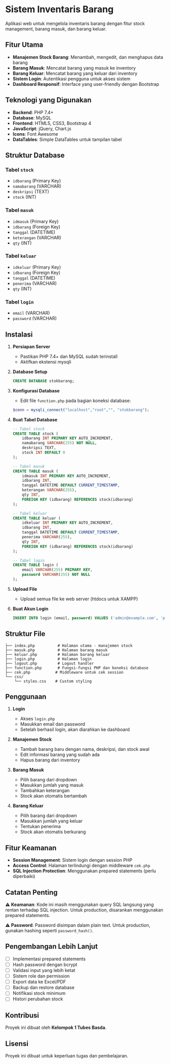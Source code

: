 # Sistem Inventaris Barang

Aplikasi web untuk mengelola inventaris barang dengan fitur stock management, barang masuk, dan barang keluar.

## Fitur Utama

- **Manajemen Stock Barang**: Menambah, mengedit, dan menghapus data barang
- **Barang Masuk**: Mencatat barang yang masuk ke inventory
- **Barang Keluar**: Mencatat barang yang keluar dari inventory
- **Sistem Login**: Autentikasi pengguna untuk akses sistem
- **Dashboard Responsif**: Interface yang user-friendly dengan Bootstrap

## Teknologi yang Digunakan

- **Backend**: PHP 7.4+
- **Database**: MySQL
- **Frontend**: HTML5, CSS3, Bootstrap 4
- **JavaScript**: jQuery, Chart.js
- **Icons**: Font Awesome
- **DataTables**: Simple DataTables untuk tampilan tabel

## Struktur Database

### Tabel `stock`
- `idbarang` (Primary Key)
- `namabarang` (VARCHAR)
- `deskripsi` (TEXT)
- `stock` (INT)

### Tabel `masuk`
- `idmasuk` (Primary Key)
- `idbarang` (Foreign Key)
- `tanggal` (DATETIME)
- `keterangan` (VARCHAR)
- `qty` (INT)

### Tabel `keluar`
- `idkeluar` (Primary Key)
- `idbarang` (Foreign Key)
- `tanggal` (DATETIME)
- `penerima` (VARCHAR)
- `qty` (INT)

### Tabel `login`
- `email` (VARCHAR)
- `password` (VARCHAR)

## Instalasi

1. **Persiapan Server**
   - Pastikan PHP 7.4+ dan MySQL sudah terinstall
   - Aktifkan ekstensi mysqli

2. **Database Setup**
   ```sql
   CREATE DATABASE stokbarang;
   ```

3. **Konfigurasi Database**
   - Edit file `function.php` pada bagian koneksi database:
   ```php
   $conn = mysqli_connect("localhost","root","", "stokbarang");
   ```

4. **Buat Tabel Database**
   ```sql
   -- Tabel stock
   CREATE TABLE stock (
       idbarang INT PRIMARY KEY AUTO_INCREMENT,
       namabarang VARCHAR(255) NOT NULL,
       deskripsi TEXT,
       stock INT DEFAULT 0
   );

   -- Tabel masuk
   CREATE TABLE masuk (
       idmasuk INT PRIMARY KEY AUTO_INCREMENT,
       idbarang INT,
       tanggal DATETIME DEFAULT CURRENT_TIMESTAMP,
       keterangan VARCHAR(255),
       qty INT,
       FOREIGN KEY (idbarang) REFERENCES stock(idbarang)
   );

   -- Tabel keluar
   CREATE TABLE keluar (
       idkeluar INT PRIMARY KEY AUTO_INCREMENT,
       idbarang INT,
       tanggal DATETIME DEFAULT CURRENT_TIMESTAMP,
       penerima VARCHAR(255),
       qty INT,
       FOREIGN KEY (idbarang) REFERENCES stock(idbarang)
   );

   -- Tabel login
   CREATE TABLE login (
       email VARCHAR(255) PRIMARY KEY,
       password VARCHAR(255) NOT NULL
   );
   ```

5. **Upload File**
   - Upload semua file ke web server (htdocs untuk XAMPP)

6. **Buat Akun Login**
   ```sql
   INSERT INTO login (email, password) VALUES ('admin@example.com', 'password123');
   ```

## Struktur File

```
├── index.php          # Halaman utama - manajemen stock
├── masuk.php          # Halaman barang masuk
├── keluar.php         # Halaman barang keluar
├── login.php          # Halaman login
├── logout.php         # Logout handler
├── function.php       # Fungsi-fungsi PHP dan koneksi database
├── cek.php           # Middleware untuk cek session
└── css/
    └── styles.css    # Custom styling
```

## Penggunaan

1. **Login**
   - Akses `login.php`
   - Masukkan email dan password
   - Setelah berhasil login, akan diarahkan ke dashboard

2. **Manajemen Stock**
   - Tambah barang baru dengan nama, deskripsi, dan stock awal
   - Edit informasi barang yang sudah ada
   - Hapus barang dari inventory

3. **Barang Masuk**
   - Pilih barang dari dropdown
   - Masukkan jumlah yang masuk
   - Tambahkan keterangan
   - Stock akan otomatis bertambah

4. **Barang Keluar**
   - Pilih barang dari dropdown
   - Masukkan jumlah yang keluar
   - Tentukan penerima
   - Stock akan otomatis berkurang

## Fitur Keamanan

- **Session Management**: Sistem login dengan session PHP
- **Access Control**: Halaman terlindungi dengan middleware `cek.php`
- **SQL Injection Protection**: Menggunakan prepared statements (perlu diperbaiki)

## Catatan Penting

⚠️ **Keamanan**: Kode ini masih menggunakan query SQL langsung yang rentan terhadap SQL injection. Untuk production, disarankan menggunakan prepared statements.

⚠️ **Password**: Password disimpan dalam plain text. Untuk production, gunakan hashing seperti `password_hash()`.

## Pengembangan Lebih Lanjut

- [ ] Implementasi prepared statements
- [ ] Hash password dengan bcrypt
- [ ] Validasi input yang lebih ketat
- [ ] Sistem role dan permission
- [ ] Export data ke Excel/PDF
- [ ] Backup dan restore database
- [ ] Notifikasi stock minimum
- [ ] Histori perubahan stock

## Kontribusi

Proyek ini dibuat oleh **Kelompok 1 Tubes Basda**.

## Lisensi

Proyek ini dibuat untuk keperluan tugas dan pembelajaran.
